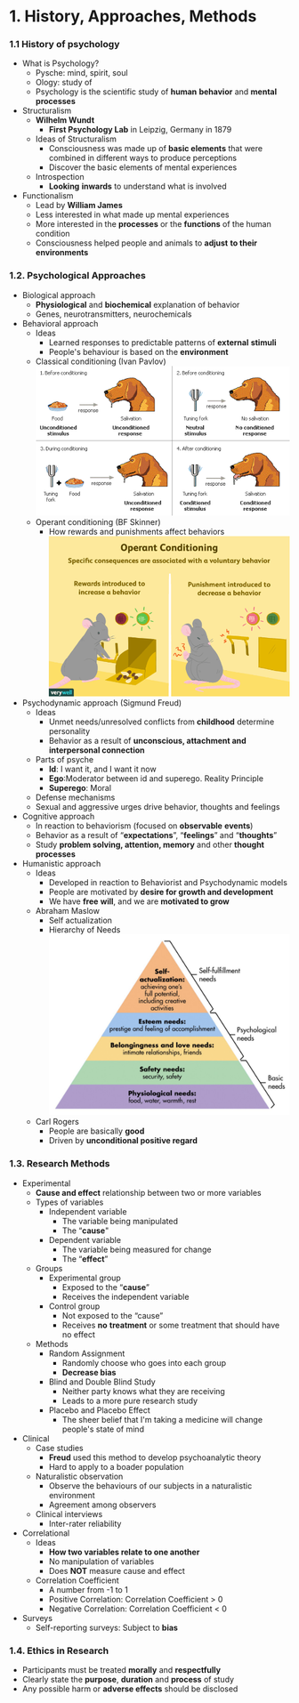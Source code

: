 # 1. History, Approaches, Methods

### 1.1 History of psychology

- What is Psychology?
  - Pysche: mind, spirit, soul
  - Ology: study of
  - Psychology is the scientific study of **human** **behavior** and **mental** **processes**
- Structuralism
  - **Wilhelm Wundt**
    - **First Psychology Lab** in Leipzig, Germany in 1879
  - Ideas of Structuralism
    - Consciousness was made up of **basic elements** that were combined in different ways to produce perceptions
    - Discover the basic elements of mental experiences
  - Introspection
    - **Looking** **inwards** to understand what is involved
- Functionalism
  - Lead by **William James**
  - Less interested in what made up mental experiences
  - More interested in the **processes** or the **functions** of the human condition
  - Consciousness helped people and animals to **adjust** **to their environments**

### 1.2. Psychological Approaches

- Biological approach
  - **Physiological** and **biochemical** explanation of behavior
  - Genes, neurotransmitters, neurochemicals
- Behavioral approach
  - Ideas
    - Learned responses to predictable patterns of **external** **stimuli**
    - People's behaviour is  based on the **environment**
  - Classical conditioning (Ivan Pavlov)
    ![Ivan Pavlov classical conditioning reflex](assets/pavlov_classical_conditioning_dogs.gif)
  - Operant conditioning (BF Skinner)
    - How rewards and punishments affect behaviors
    ![Operant Conditioning](assets/2794863-operant-conditioning-a21-5b242abe8e1b6e0036fafff6.png)
- Psychodynamic approach (Sigmund Freud)
    - Ideas
      - Unmet needs/unresolved conflicts from **childhood** determine personality
      - Behavior as a result of **unconscious, attachment and interpersonal connection** 
    - Parts of psyche
      - **Id**: I want it, and I want it now
      - **Ego**:Moderator between id and superego. Reality Principle
      - **Superego**: Moral
    - Defense mechanisms
    - Sexual and aggressive urges drive behavior, thoughts and feelings
- Cognitive approach
  - In reaction to behaviorism (focused on **observable** **events**)
  - Behavior as a result of “**expectations**”, “**feelings**” and “**thoughts**”
  - Study **problem solving, attention, memory** and other **thought** **processes**
- Humanistic approach
  - Ideas
    - Developed in reaction to Behaviorist and Psychodynamic models
    - People are motivated by **desire for growth and development**
    - We have **free** **will**, and we are **motivated to grow**
  - Abraham Maslow
    -  Self actualization
    - Hierarchy of Needs
      ![image-20180716144220922](assets/image-20180716144220922.png)
  - Carl Rogers
    - People are basically **good**
    - Driven by **unconditional positive regard**

### 1.3. Research Methods
- Experimental
  - **Cause and effect** relationship between two or more variables
  - Types of variables
    - Independent variable
      - The variable being manipulated
      - The “**cause**"
    - Dependent variable
      - The variable being measured for change
      - The “**effect**” 
  - Groups
    - Experimental group
      - Exposed to the “**cause**”
      - Receives the independent variable 
    - Control group
      - Not exposed to the “cause”
      - Receives **no** **treatment** or some treatment that should have no effect
  - Methods
    - Random Assignment
      - Randomly choose who goes into each group
      - **Decrease bias**
    - Blind and Double Blind Study
      - Neither party knows what they are receiving
      - Leads to a more pure research study
    - Placebo and Placebo Effect
      - The sheer belief that I'm taking a medicine will change people's state of mind
- Clinical
  - Case studies
    - **Freud** used this method to develop psychoanalytic theory
    - Hard to apply to a boader population
  - Naturalistic observation
    - Observe the behaviours of our subjects in a naturalistic environment 
    - Agreement among observers
  - Clinical interviews
    - Inter-rater reliability 
- Correlational
  - Ideas
    - **How two variables relate to one another**
    - No manipulation of variables
    - Does **NOT** measure cause and effect
  - Correlation Coefficient
    - A number from -1 to 1
    - Positive Correlation: Correlation Coefficient > 0
    - Negative Correlation: Correlation Coefficient < 0
- Surveys
  - Self-reporting surveys: Subject to **bias**

### 1.4. Ethics in Research
- Participants must be treated **morally** and **respectfully**
- Clearly state the **purpose**, **duration** and **process** of study
- Any possible harm or **adverse effects** should be disclosed